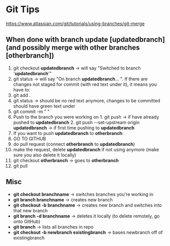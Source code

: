 # Git Tips #
https://www.atlassian.com/git/tutorials/using-branches/git-merge

## When done with branch update [updatedbranch] (and possibly merge with other branches [otherbranch]) ##
1. git checkout **updatedbranch** -> will say "Switched to branch '**updatedbranch**'"
2. git status -> will say "On branch **updatedbranch**... ". If there are changes not staged for commit (with red text under it), it means you have to:
  1. git add .
  2. git status -> should be no red text anymore, changes to be committed should have green text under
  3. git commit -m " "
  4. Push to the branch you were working on
    1. git push -> if have already pushed to **updatedbranch**
    2. git push --set-upstream origin **updatedbranch** -> if first time pushing to **updatedbranch**
3. If you want to push **updatedbranch** to **otherbranch**:
  1. GO TO GITHUB
  2. do pull request (connect **otherbranch** to **updatedbranch**)
  3. make the request, delete **updatedbranch** if not using anymore (make sure you also delete it locally)
  4. git checkout **otherbranch** -> goes to **otherbranch**
  5. git pull

## Misc ##
- **git checkout branchname**                  -> switches branches you're working in
- **git branch branchname**                    -> creates new branch
- **git checkout -b branchname**               -> creates new branch and switches into that new branch
- **git branch -d branchname**                 -> deletes it locally (to delete remotely, go onto GitHub)
- **git branch**                               -> lists all branches in repo
- **git checkout -b newbranch existingbranch** -> bases newbranch off of existingbranch
